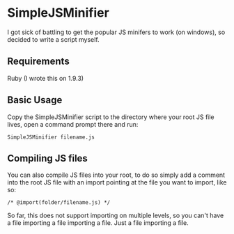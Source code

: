# SimpleJSMinifier

I got sick of battling to get the popular JS minifers to work (on windows), so decided to write a script myself.

## Requirements
Ruby (I wrote this on 1.9.3)

## Basic Usage
Copy the SimpleJSMinifier script to the directory where your root JS file lives, open a command prompt there and run:

	SimpleJSMinifier filename.js

## Compiling JS files
You can also compile JS files into your root, to do so simply add a comment into the root JS file with an import pointing at the file you want to import, like so:
	
	/* @import(folder/filename.js) */

So far, this does not support importing on multiple levels, so you can't have a file importing a file importing a file. Just a file importing a file.